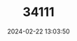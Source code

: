 ---
title: "34111"
category: "Sciadopitys verticillata"
draft: false
date: 2024-02-22 13:03:50
languages:
  Japanese: ["Koya-maki"]
  English: ["Japanese Umbrella Pine"]
---
